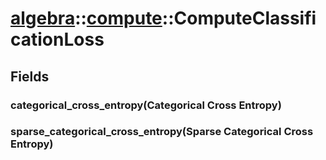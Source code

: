 # [algebra](/libs/algebra/)::[compute](/libs/algebra/compute/)::ComputeClassificationLoss

## Fields

### categorical_cross_entropy(Categorical Cross Entropy)

### sparse_categorical_cross_entropy(Sparse Categorical Cross Entropy)
